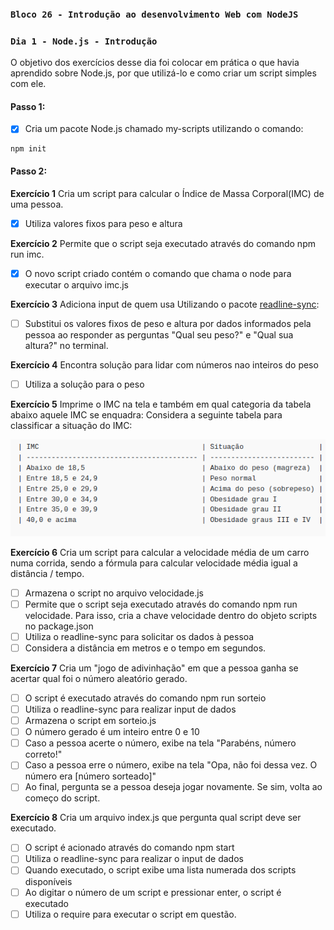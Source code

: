 ### `Bloco 26 - Introdução ao desenvolvimento Web com NodeJS`
### `Dia 1 - Node.js - Introdução`

O objetivo dos exercícios desse dia foi colocar em prática o que havia aprendido sobre Node.js, por que utilizá-lo e como criar um script simples com ele.

#### Passo 1:
- [x] Cria um pacote Node.js chamado my-scripts utilizando o comando:
```
npm init
```

#### Passo 2:
**Exercício 1**
Cria um script para calcular o Índice de Massa Corporal(IMC) de uma pessoa.
- [x] Utiliza valores fixos para peso e altura

**Exercício 2**
Permite que o script seja executado através do comando npm run imc.
- [x] O novo script criado contém o comando que chama o node para executar o arquivo imc.js

**Exercício 3**
Adiciona input de quem usa
Utilizando o pacote [readline-sync](https://www.npmjs.com/package/readline-sync#utility_methods):
- [ ] Substitui os valores fixos de peso e altura por dados informados pela pessoa ao responder as perguntas "Qual seu peso?" e "Qual sua altura?" no terminal.

**Exercício 4**
Encontra solução para lidar com números nao inteiros do peso
- [ ] Utiliza a solução para o peso

**Exercício 5**
Imprime o IMC na tela e também em qual categoria da tabela abaixo aquele IMC se enquadra:
Considera a seguinte tabela para classificar a situação do IMC:

![tabela-imc](images/tabela-imc.png)

**Exercício 6**
Cria um script para calcular a velocidade média de um carro numa corrida, sendo a fórmula para calcular velocidade média igual a distância / tempo.
- [ ] Armazena o script no arquivo velocidade.js
- [ ] Permite que o script seja executado através do comando npm run velocidade. Para isso, cria a chave velocidade dentro do objeto scripts no package.json
- [ ] Utiliza o readline-sync para solicitar os dados à pessoa
- [ ] Considera a distância em metros e o tempo em segundos.

**Exercício 7**
Cria um "jogo de adivinhação" em que a pessoa ganha se acertar qual foi o número aleatório gerado.
- [ ] O script é executado através do comando npm run sorteio
- [ ] Utiliza o readline-sync para realizar input de dados
- [ ] Armazena o script em sorteio.js 
- [ ] O número gerado é um inteiro entre 0 e 10
- [ ] Caso a pessoa acerte o número, exibe na tela "Parabéns, número correto!"
- [ ] Caso a pessoa erre o número, exibe na tela "Opa, não foi dessa vez. O número era [número sorteado]"
- [ ] Ao final, pergunta se a pessoa deseja jogar novamente. Se sim, volta ao começo do script.

**Exercício 8**
Cria um arquivo index.js que pergunta qual script deve ser executado.
- [ ] O script é acionado através do comando npm start
- [ ] Utiliza o readline-sync para realizar o input de dados
- [ ] Quando executado, o script exibe uma lista numerada dos scripts disponíveis
- [ ] Ao digitar o número de um script e pressionar enter, o script é executado
- [ ] Utiliza o require para executar o script em questão.
